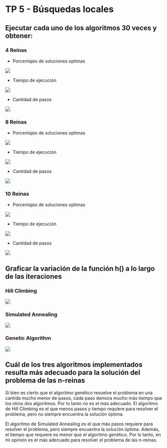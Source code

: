 # TP 5 - Búsquedas locales

## Ejecutar cada uno de los algoritmos 30 veces y obtener:

### 4 Reinas

- Porcentajes de soluciones optimas

![](./images/4q_solutions.png)

- Tiempo de ejecución

![](./images/4q_time.png)

- Cantidad de pasos

![](./images/4q_steps.png)

### 8 Reinas

- Porcentajes de soluciones optimas

![](./images/8q_solutions.png)

- Tiempo de ejecución

![](./images/8q_time.png)

- Cantidad de pasos

![](./images/8q_steps.png)

### 10 Reinas

- Porcentajes de soluciones optimas

![](./images/10q_solutions.png)

- Tiempo de ejecución

![](./images/10q_time.png)

- Cantidad de pasos

![](./images/10q_steps.png)



## Graficar la variación  de la función h() a lo largo de las iteraciones

### Hill Climbing

![](./images/h_hc.png)

### Simulated Annealing

![](./images/h_sa.png)

### Genetic Algorithm

![](./images/h_ga.png)

## Cuál de los tres algoritmos implementados resulta más adecuado para la solución del problema de las n-reinas

Si bien es cierto que el algoritmo genético resuelve el problema en una cantida mucho menor de pasos, cada paso demora mucho más tiempo que los otros dos algoritmos. Por lo tanto no es el más adecuado. El algoritmo de Hill Climbing es el que menos pasos y tiempo requiere para resolver el problema, pero no siempre encuentra la solución óptima. 

El algoritmo de Simulated Annealing es el que más pasos requiere para resolver el problema, pero siempre encuentra la solución óptima. Además, el tiempo que requiere es menor que el algoritmo genético. Por lo tanto, en mi opinión es el más adecuado para resolver el problema de las n-reinas.